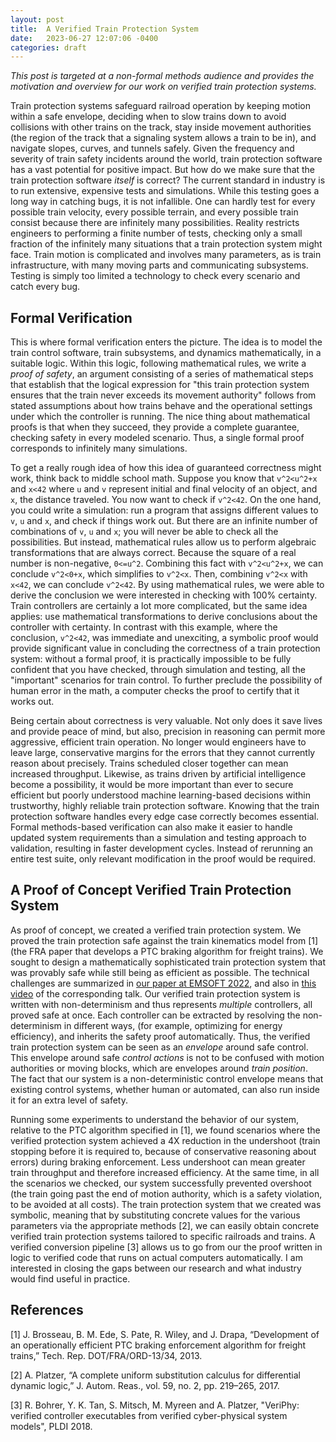 ```yaml
---
layout: post
title:  A Verified Train Protection System
date:   2023-06-27 12:07:06 -0400
categories: draft
---
```


_This post is targeted at a non-formal methods audience and provides the motivation and overview for our work on verified train protection systems._


Train protection systems safeguard railroad operation by keeping motion within a safe envelope, deciding when to slow trains down to avoid collisions with other trains on the track, stay inside movement authorities (the region of the track that a signaling system allows a train to be in), and navigate slopes, curves, and tunnels safely.
Given the frequency and severity of train safety incidents around the world, train protection software has a vast potential for positive impact.
But how do we make sure that the train protection software _itself_ is correct?
The current standard in industry is to run extensive, expensive tests and simulations.
While this testing goes a long way in catching bugs, it is not infallible.
One can hardly test for every possible train velocity, every possible terrain, and every possible train consist because there are infinitely many possibilities.
Reality restricts engineers to performing a finite number of tests, checking only a small fraction of the infinitely many situations that a train protection system might face.
Train motion is complicated and involves many parameters, as is train infrastructure, with many moving parts and communicating subsystems.
Testing is simply too limited a technology to check every scenario and catch every bug.

## Formal Verification

This is where formal verification enters the picture.
The idea is to model the train control software, train subsystems, and dynamics mathematically, in a suitable logic.
Within this logic, following mathematical rules, we write a _proof of safety_, an argument consisting of a series of mathematical steps that establish that the logical expression for "this train protection system ensures that the train never exceeds its movement authority" follows from stated assumptions about how trains behave and the operational settings under which the controller is running.
The nice thing about mathematical proofs is that when they succeed, they provide a complete guarantee, checking safety in every modeled scenario.
Thus, a single formal proof corresponds to infinitely many simulations.


To get a really rough idea of how this idea of guaranteed correctness might work, think back to middle school math.
Suppose you know that `v^2<u^2+x` and `x<42` where `u` and `v` represent initial and final velocity of an object, and `x`, the distance traveled.
You now want to check if `v^2<42`.
On the one hand, you could write a simulation: run a program that assigns different values to `v`, `u` and `x`, and check if things work out.
But there are an infinite number of combinations of `v`, `u` and `x`; you will never be able to check all the possibilities.
But instead, mathematical rules allow us to perform algebraic transformations that are always correct.
Because the square of a real number is non-negative, `0<=u^2`. Combining this fact with `v^2<u^2+x`, we can conclude `v^2<0+x`, which simplifies to `v^2<x`.
Then, combining `v^2<x` with `x<42`, we can conclude `v^2<42`.
By using mathematical rules, we were able to derive the conclusion we were interested in checking with 100% certainty.
Train controllers are certainly a lot more complicated, but the same idea applies: use mathematical transformations to derive conclusions about the controller with certainty.
In contrast with this example, where the conclusion, `v^2<42`, was immediate and unexciting, a symbolic proof would provide significant value in concluding the correctness of a train protection system: without a formal proof, it is practically impossible to be fully confident that you have checked, through simulation and testing, all the "important" scenarios for train control.
To further preclude the possibility of human error in the math, a computer checks the proof to certify that it works out.


Being certain about correctness is very valuable.
Not only does it save lives and provide peace of mind, but also, precision in reasoning can permit more aggressive, efficient train operation.
No longer would engineers have to leave large, conservative margins for the errors that they cannot currently reason about precisely.
Trains scheduled closer together can mean increased throughput.
Likewise, as trains driven by artificial intelligence become a possibility, it would be more important than ever to secure efficient but poorly understood machine learning-based decisions within trustworthy, highly reliable train protection software.
Knowing that the train protection software handles every edge case correctly becomes essential.
Formal methods-based verification can also make it easier to handle updated system requirements than a simulation and testing approach to validation, resulting in faster development cycles.
Instead of rerunning an entire test suite, only relevant modification in the proof would be required.

## A Proof of Concept Verified Train Protection System

As proof of concept, we created a verified train protection system.
We proved the train protection safe against the train kinematics model from [1] (the FRA paper that develops a PTC braking algorithm for freight trains).
We sought to design a mathematically sophisticated train protection system that was provably safe while still being as efficient as possible.
The technical challenges are summarized in [our paper at EMSOFT 2022](assets/train-control-emsoft-preprint.pdf), and also in [this video](https://www.youtube.com/watch?v=TKRSZA_61cM) of the corresponding talk.
Our verified train protection system is written with non-determinism and thus represents _multiple_ controllers, all proved safe at once.
Each controller can be extracted by resolving the non-determinism in different ways, (for example, optimizing for energy efficiency), and inherits the safety proof automatically.
Thus, the verified train protection system can be seen as an _envelope_ around safe control.
This envelope around safe _control actions_ is not to be confused with motion authorities or moving blocks, which are envelopes around _train position_.
The fact that our system is a non-deterministic control envelope means that existing control systems, whether human or automated, can also run inside it for an extra level of safety.

Running some experiments to understand the behavior of our system, relative to the PTC algorithm specified in [1], we found scenarios where the verified protection system achieved a 4X reduction in the undershoot (train stopping before it is required to, because of conservative reasoning about errors) during braking enforcement.
Less undershoot can mean greater train throughput and therefore increased efficiency.
At the same time, in all the scenarios we checked, our system successfully prevented overshoot (the train going past the end of motion authority, which is a safety violation, to be avoided at all costs).
The train protection system that we created was symbolic, meaning that by substituting concrete values for the various parameters via the appropriate methods [2], we can easily obtain concrete verified train protection systems tailored to specific railroads and trains.
A verified conversion pipeline [3] allows us to go from our the proof written in logic to verified code that runs on actual computers automatically.
I am interested in closing the gaps between our research and what industry would find useful in practice.

## References

[1] J. Brosseau, B. M. Ede, S. Pate, R. Wiley, and J. Drapa, “Development of an operationally efficient PTC braking enforcement algorithm for freight trains,” Tech. Rep. DOT/FRA/ORD-13/34, 2013.

[2] A. Platzer, “A complete uniform substitution calculus for differential dynamic logic,” J. Autom. Reas., vol. 59, no. 2, pp. 219–265, 2017.

[3] R. Bohrer, Y. K. Tan, S. Mitsch, M. Myreen and A. Platzer, "VeriPhy: verified controller executables from verified cyber-physical system models", PLDI 2018.